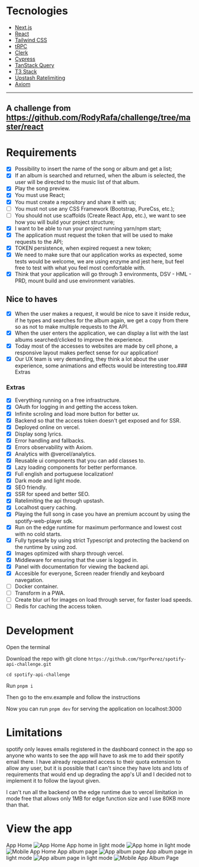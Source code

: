 # Tecnologies
- [Next.js](https://nextjs.org)
- [React](https://nextjs.org)
- [Tailwind CSS](https://tailwindcss.com)
- [tRPC](https://trpc.io)
- [Clerk](https://clerk.dev)
- [Cypress](https://www.cypress.io/)
- [TanStack Query](https://tanstack.com/query/latest)
- [T3 Stack](https://create.t3.gg/)
- [Upstash Ratelimiting](https://upstash.com/blog/upstash-ratelimit)
- [Axiom](https://axiom.co)
---
A challenge from https://github.com/RodyRafa/challenge/tree/master/react
---
# Requirements
- [x] Possibility to insert the name of the song or album and get a list;
- [x] If an album is searched and returned, when the album is selected, the user will be directed to the music list of that album.
- [x] Play the song preview.
- [x] You must use React;
- [x] You must create a repository and share it with us;
- [ ] You must not use any CSS Framework (Bootstrap, PureCss, etc.);
- [ ] You should not use scaffolds (Create React App, etc.), we want to see how you will build your project structure;
- [x] I want to be able to run your project running yarn/npm start;
- [x] The application must request the token that will be used to make requests to the API;
- [x] TOKEN persistence, when expired request a new token;
- [x] We need to make sure that our application works as expected, some tests would be welcome, we are using enzyme and jest here, but feel free to test with what you feel most comfortable with.
- [x] Think that your application will go through 3 environments, DSV - HML - PRD, mount build and use environment variables.

## Nice to haves
- [x] When the user makes a request, it would be nice to save it inside redux, if he types and searches for the album again, we get a copy from there so as not to make multiple requests to the API.
- [x] When the user enters the application, we can display a list with the last albums searched/clicked to improve the experience.
- [x] Today most of the accesses to websites are made by cell phone, a responsive layout makes perfect sense for our application!
- [x] Our UX team is very demanding, they think a lot about the user experience, some animations and effects would be interesting too.### Extras

### Extras
- [x] Everything running on a free infrastructure.
- [x] OAuth for logging in and getting the access token.
- [x] Infinite scroling and load more button for better ux.
- [x] Backend so that the access token doesn't get exposed and for SSR.
- [x] Deployed online on vercel.
- [x] Display song lyrics.
- [x] Error handling and fallbacks.
- [x] Errors observability with Axiom.
- [x] Analytics with @vercel/analytics.
- [x] Reusable ui components that you can add classes to.
- [x] Lazy loading components for better performance.
- [x] Full english and portuguese localization!
- [x] Dark mode and light mode.
- [x] SEO friendly.
- [x] SSR for speed and better SEO.
- [x] Ratelimiting the api through upstash.
- [x] Localhost query caching.
- [x] Playing the full song in case you have an premium account by using the spotify-web-player sdk.
- [x] Run on the edge runtime for maximum performance and lowest cost with no cold starts.
- [x] Fully typesafe by using strict Typescript and protecting the backend on the runtime by using zod.
- [x] Images optimized with sharp through vercel.
- [x] Middleware for ensuring that the user is logged in.
- [x] Panel with documentation for viewing the backend api.
- [x] Accesible for everyone, Screen reader friendly and keyboard navegation.
- [ ] Docker container.
- [ ] Transform in a PWA.
- [ ] Create blur url for images on load through server, for faster load speeds.
- [ ] Redis for caching the access token.

# Development

Open the terminal

Download the repo with git clone `https://github.com/YgorPerez/spotify-api-challenge.git`

`cd spotify-api-challenge`

Run `pnpm i`

Then go to the env.example and follow the instructions

Now you can run `pnpm dev` for serving the application on localhost:3000

# Limitations
spotify only leaves emails registered in the dashboard connect in the app so anyone who wants to 
see the app will have to ask me to add their spotify email there. I have already requested access 
to their quota extension to allow any user, but it is possible that I can't since they have lots
and lots of requirements that would end up degrading the app's UI and I decided not to implement 
it to follow the layout given.

I can't run all the backend on the edge runtime due to vercel limitation in mode
free that allows only 1MB for edge function size and I use 80KB more than that.

# View the app
App Home
![App Home](/public/images/home-preview.png "App Home")
App home in light mode
![App home in light mode](/public/images/home-preview-light.png "App home in light mode")
![Mobile App Home](/public/images/home-preview-mobile.png "Mobile App Home")
App album page
![App album page](/public/images/album-preview.png "App album page")
App album page in light mode
![App album page in light mode](/public/images/album-preview-light.png "App album page in light mode")
![Mobile App Album Page](/public/images/album-preview-mobile.png "Mobile App Album Page")
